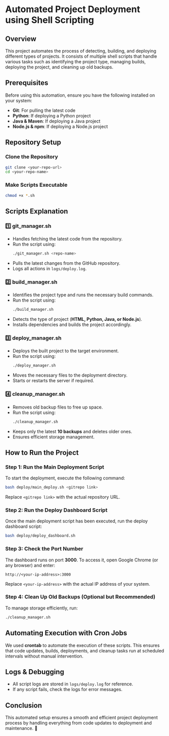 # Automated Project Deployment using Shell Scripting

## Overview
This project automates the process of detecting, building, and deploying different types of projects. It consists of multiple shell scripts that handle various tasks such as identifying the project type, managing builds, deploying the project, and cleaning up old backups.

## Prerequisites
Before using this automation, ensure you have the following installed on your system:

- **Git**: For pulling the latest code
- **Python**: If deploying a Python project
- **Java & Maven**: If deploying a Java project
- **Node.js & npm**: If deploying a Node.js project

## Repository Setup
### Clone the Repository
```bash
git clone <your-repo-url>
cd <your-repo-name>
```
### Make Scripts Executable
```bash
chmod +x *.sh
```

## Scripts Explanation

### 1️⃣ git_manager.sh
- Handles fetching the latest code from the repository.
- Run the script using:
  ```bash
  ./git_manager.sh <repo-name>
  ```
- Pulls the latest changes from the GitHub repository.
- Logs all actions in `logs/deploy.log`.

### 2️⃣ build_manager.sh
- Identifies the project type and runs the necessary build commands.
- Run the script using:
  ```bash
  ./build_manager.sh
  ```
- Detects the type of project (**HTML, Python, Java, or Node.js**).
- Installs dependencies and builds the project accordingly.

### 3️⃣ deploy_manager.sh
- Deploys the built project to the target environment.
- Run the script using:
  ```bash
  ./deploy_manager.sh
  ```
- Moves the necessary files to the deployment directory.
- Starts or restarts the server if required.

### 4️⃣ cleanup_manager.sh
- Removes old backup files to free up space.
- Run the script using:
  ```bash
  ./cleanup_manager.sh
  ```
- Keeps only the latest **10 backups** and deletes older ones.
- Ensures efficient storage management.

## How to Run the Project

### Step 1: Run the Main Deployment Script
To start the deployment, execute the following command:
```bash
bash deploy/main_deploy.sh <gitrepo link>
```
Replace `<gitrepo link>` with the actual repository URL.

### Step 2: Run the Deploy Dashboard Script
Once the main deployment script has been executed, run the deploy dashboard script:
```bash
bash deploy/deploy_dashboard.sh
```

### Step 3: Check the Port Number
The dashboard runs on port **3000**. To access it, open Google Chrome (or any browser) and enter:
```
http://<your-ip-address>:3000
```
Replace `<your-ip-address>` with the actual IP address of your system.

### Step 4: Clean Up Old Backups (Optional but Recommended)
To manage storage efficiently, run:
```bash
./cleanup_manager.sh
```

## Automating Execution with Cron Jobs
We used **crontab** to automate the execution of these scripts. This ensures that code updates, builds, deployments, and cleanup tasks run at scheduled intervals without manual intervention.

## Logs & Debugging
- All script logs are stored in `logs/deploy.log` for reference.
- If any script fails, check the logs for error messages.

## Conclusion
This automated setup ensures a smooth and efficient project deployment process by handling everything from code updates to deployment and maintenance. 🚀
